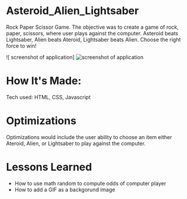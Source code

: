 # Asteroid_Alien_Lightsaber
 Rock Paper Scissor Game. The objective was to create a game of rock, paper, scissors, where user plays against the computer. Asteroid beats Lightsaber, Alien beats Ateroid, Lightsaber beats Alien. Choose the right force to win! 

![ screenshot of application] ![ screenshot of application](https://github.com/asiahbennettdev/Asteroid_Alien_Lightsaber/blob/master/css/images/aal.png)

# How It's Made:
Tech used: HTML, CSS, Javascript

# Optimizations
Optimizations would include the user ability to choose an item either Ateroid, Alien, or Lightsaber to play against the computer. 

# Lessons Learned 
* How to use math random to compute odds of computer player 
* How to add a GIF as a backgorund image 

